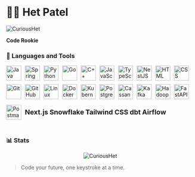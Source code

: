 # 🏄‍♂️ Het Patel
<p align="left"> 
  <img src="https://komarev.com/ghpvc/?username=CuriousHet&label=Profile%20views&color=0e75b6&style=flat" alt="CuriousHet" /> 
</p>

**Code Rookie**

### 🧰 Languages and Tools

<div style="display: flex; flex-wrap: wrap; gap: 10px; align-items: center;">
  <img alt="Java" width="40px" src="https://cdn.jsdelivr.net/gh/devicons/devicon/icons/java/java-original.svg"/>
  <img alt="Spring" width="40px" src="https://cdn.jsdelivr.net/gh/devicons/devicon/icons/spring/spring-original.svg"/>
  <img alt="Python" width="40px" src="https://cdn.jsdelivr.net/gh/devicons/devicon/icons/python/python-original.svg"/>
  <img alt="Go" width="40px" src="https://cdn.jsdelivr.net/gh/devicons/devicon/icons/go/go-original.svg"/>
  <img alt="C++" width="40px" src="https://cdn.jsdelivr.net/gh/devicons/devicon/icons/cplusplus/cplusplus-original.svg"/>
  <img alt="JavaScript" width="40px" src="https://cdn.jsdelivr.net/gh/devicons/devicon/icons/javascript/javascript-original.svg"/>
  <img alt="TypeScript" width="40px" src="https://cdn.jsdelivr.net/gh/devicons/devicon/icons/typescript/typescript-original.svg"/>
  <img alt="NestJS" width="40px" src="https://cdn.jsdelivr.net/gh/devicons/devicon/icons/nestjs/nestjs-plain.svg"/>
  <img alt="HTML" width="40px" src="https://cdn.jsdelivr.net/gh/devicons/devicon/icons/html5/html5-original.svg"/>
  <img alt="CSS" width="40px" src="https://cdn.jsdelivr.net/gh/devicons/devicon/icons/css3/css3-original.svg"/>
  <img alt="Git" width="40px" src="https://cdn.jsdelivr.net/gh/devicons/devicon/icons/git/git-original.svg"/>
  <img alt="GitHub" width="40px" src="https://cdn.jsdelivr.net/gh/devicons/devicon/icons/github/github-original.svg"/>
  <img alt="Linux" width="40px" src="https://cdn.jsdelivr.net/gh/devicons/devicon/icons/linux/linux-original.svg"/>
  <img alt="Docker" width="40px" src="https://cdn.jsdelivr.net/gh/devicons/devicon/icons/docker/docker-original.svg"/>
  <img alt="Kubernetes" width="40px" src="https://cdn.jsdelivr.net/gh/devicons/devicon/icons/kubernetes/kubernetes-plain.svg"/>
  <img alt="PostgreSQL" width="40px" src="https://cdn.jsdelivr.net/gh/devicons/devicon/icons/postgresql/postgresql-original.svg"/>
  <img alt="Cassandra" width="40px" src="https://cdn.jsdelivr.net/gh/devicons/devicon/icons/cassandra/cassandra-original.svg"/>
  <img alt="Kafka" width="40px" src="https://cdn.jsdelivr.net/gh/devicons/devicon/icons/apachekafka/apachekafka-original.svg"/>
  <img alt="Hadoop" width="40px" src="https://cdn.jsdelivr.net/gh/devicons/devicon/icons/hadoop/hadoop-original.svg"/>
  <img alt="FastAPI" width="40px" src="https://cdn.jsdelivr.net/gh/devicons/devicon/icons/fastapi/fastapi-original.svg"/>
  <img alt="Postman" width="40px" src="https://cdn.jsdelivr.net/gh/devicons/devicon/icons/postman/postman-original.svg"/>
  
  <span style="font-size: 18px; font-weight: bold;">Next.js</span>
  <span style="font-size: 18px; font-weight: bold;">Snowflake</span>
  <span style="font-size: 18px; font-weight: bold;">Tailwind CSS</span>
  <span style="font-size: 18px; font-weight: bold;">dbt</span>
  <span style="font-size: 18px; font-weight: bold;">Airflow</span>
</div>


<br clear="left"/>

### 📊 Stats
<div style="display: flex; justify-content: space-around; flex-wrap: wrap; align-items: center;">
  <img src="https://github-readme-stats.vercel.app/api/top-langs?username=CuriousHet&show_icons=true&locale=en&layout=compact" alt="CuriousHet" style="max-width: 30%;" />
</div>

> Code your future, one keystroke at a time.
